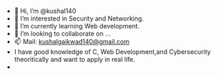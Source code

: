 - 👋 Hi, I’m @kushal140
- 👀 I’m interested in Security and Networking. 
- 🌱 I’m currently learning Web development. 
- 💞️ I’m looking to collaborate on ...
- 📫 Mail: kushalgaikwad140@gmail.com
- I have good knowledge of C, Web Development,and Cybersecurity theoritically and want to apply in real life. 
-
<!---
kushal140/kushal140 is a ✨ special ✨ repository because its `README.md` (this file) appears on your GitHub profile.
You can click the Preview link to take a look at your changes.
--->

